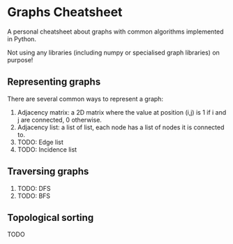 # Graphs Cheatsheet

A personal cheatsheet about graphs with common algorithms implemented in Python.

Not using any libraries (including numpy or specialised graph libraries) on purpose!

## Representing graphs

There are several common ways to represent a graph:

1. Adjacency matrix: a 2D matrix where the value at position (i,j) is 1 if i and j are connected, 0 otherwise.
2. Adjacency list: a list of list, each node has a list of nodes it is connected to.
3. TODO: Edge list
4. TODO: Incidence list

## Traversing graphs

1. TODO: DFS
2. TODO: BFS

## Topological sorting

TODO
